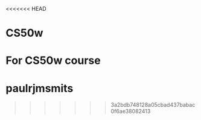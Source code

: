 <<<<<<< HEAD
# CS50w
For CS50w course
=======
# paulrjmsmits
>>>>>>> 3a2bdb748128a05cbad437babac0f6ae38082413
